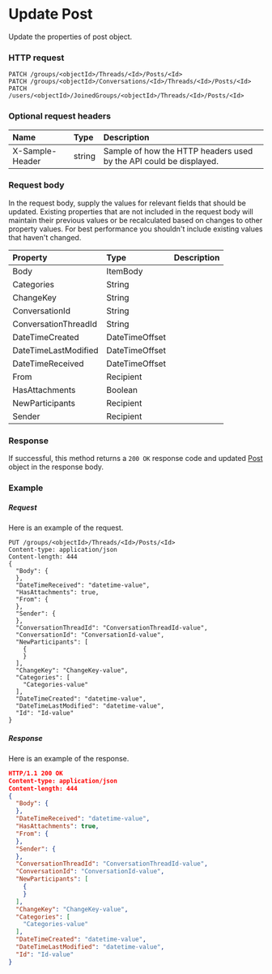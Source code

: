 # Update Post

Update the properties of post object.
### HTTP request
```http
PATCH /groups/<objectId>/Threads/<Id>/Posts/<Id>
PATCH /groups/<objectId>/Conversations/<Id>/Threads/<Id>/Posts/<Id>
PATCH /users/<objectId>/JoinedGroups/<objectId>/Threads/<Id>/Posts/<Id>
```
### Optional request headers
| Name       | Type | Description|
|:-----------|:------|:----------|
| X-Sample-Header  | string  | Sample of how the HTTP headers used by the API could be displayed.|

### Request body
In the request body, supply the values for relevant fields that should be updated. Existing properties that are not included in the request body will maintain their previous values or be recalculated based on changes to other property values. For best performance you shouldn't include existing values that haven't changed.

| Property	   | Type	|Description|
|:---------------|:--------|:----------|
|Body|ItemBody||
|Categories|String||
|ChangeKey|String||
|ConversationId|String||
|ConversationThreadId|String||
|DateTimeCreated|DateTimeOffset||
|DateTimeLastModified|DateTimeOffset||
|DateTimeReceived|DateTimeOffset||
|From|Recipient||
|HasAttachments|Boolean||
|NewParticipants|Recipient||
|Sender|Recipient||

### Response
If successful, this method returns a `200 OK` response code and updated [Post](../resources/post.md) object in the response body.
### Example
##### Request
Here is an example of the request.
```http
PUT /groups/<objectId>/Threads/<Id>/Posts/<Id>
Content-type: application/json
Content-length: 444
{
  "Body": {
  },
  "DateTimeReceived": "datetime-value",
  "HasAttachments": true,
  "From": {
  },
  "Sender": {
  },
  "ConversationThreadId": "ConversationThreadId-value",
  "ConversationId": "ConversationId-value",
  "NewParticipants": [
    {
    }
  ],
  "ChangeKey": "ChangeKey-value",
  "Categories": [
    "Categories-value"
  ],
  "DateTimeCreated": "datetime-value",
  "DateTimeLastModified": "datetime-value",
  "Id": "Id-value"
}
```
##### Response
Here is an example of the response.
```json
HTTP/1.1 200 OK
Content-type: application/json
Content-length: 444
{
  "Body": {
  },
  "DateTimeReceived": "datetime-value",
  "HasAttachments": true,
  "From": {
  },
  "Sender": {
  },
  "ConversationThreadId": "ConversationThreadId-value",
  "ConversationId": "ConversationId-value",
  "NewParticipants": [
    {
    }
  ],
  "ChangeKey": "ChangeKey-value",
  "Categories": [
    "Categories-value"
  ],
  "DateTimeCreated": "datetime-value",
  "DateTimeLastModified": "datetime-value",
  "Id": "Id-value"
}
```

<!-- uuid: 0e81b566-046b-4a6d-9d15-bc90384e537d
2015-10-09 18:28:47 UTC -->